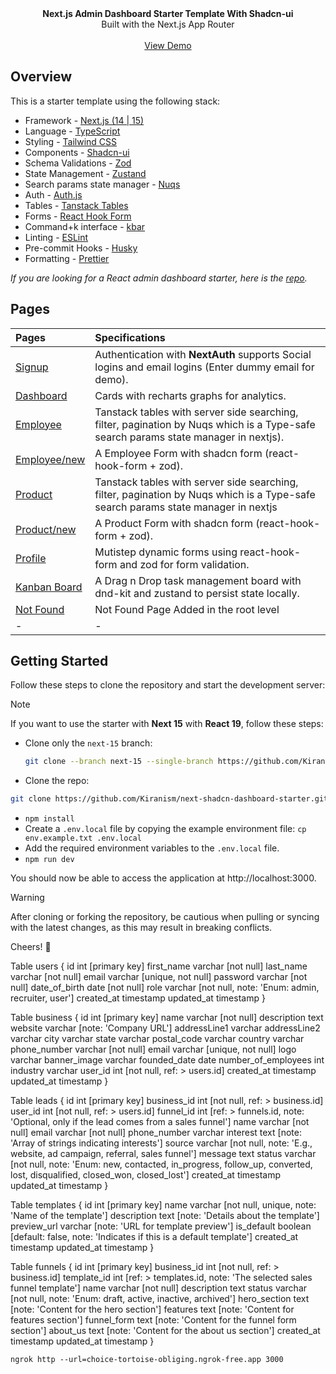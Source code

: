<picture>
  <source media="(prefers-color-scheme: dark)" srcset="https://user-images.githubusercontent.com/9113740/201498864-2a900c64-d88f-4ed4-b5cf-770bcb57e1f5.png">
  <source media="(prefers-color-scheme: light)" srcset="https://user-images.githubusercontent.com/9113740/201498152-b171abb8-9225-487a-821c-6ff49ee48579.png">
</picture>

<div align="center"><strong>Next.js Admin Dashboard Starter Template With Shadcn-ui</strong></div>
<div align="center">Built with the Next.js App Router</div>
<br />
<div align="center">
<a href="https://next-shadcn-dashboard-starter.vercel.app">View Demo</a>
<span>
</div>

## Overview

This is a starter template using the following stack:

- Framework - [Next.js (14 | 15) ](https://nextjs.org/13)
- Language - [TypeScript](https://www.typescriptlang.org)
- Styling - [Tailwind CSS](https://tailwindcss.com)
- Components - [Shadcn-ui](https://ui.shadcn.com)
- Schema Validations - [Zod](https://zod.dev)
- State Management - [Zustand](https://zustand-demo.pmnd.rs)
- Search params state manager - [Nuqs](https://nuqs.47ng.com/)
- Auth - [Auth.js](https://authjs.dev/)
- Tables - [Tanstack Tables](https://ui.shadcn.com/docs/components/data-table)
- Forms - [React Hook Form](https://ui.shadcn.com/docs/components/form)
- Command+k interface - [kbar](https://kbar.vercel.app/)
- Linting - [ESLint](https://eslint.org)
- Pre-commit Hooks - [Husky](https://typicode.github.io/husky/)
- Formatting - [Prettier](https://prettier.io)

_If you are looking for a React admin dashboard starter, here is the [repo](https://github.com/Kiranism/react-shadcn-dashboard-starter)._

## Pages

| Pages                                                                                   | Specifications                                                                                                                      |
| :-------------------------------------------------------------------------------------- | :---------------------------------------------------------------------------------------------------------------------------------- |
| [Signup](https://next-shadcn-dashboard-starter.vercel.app/)                             | Authentication with **NextAuth** supports Social logins and email logins (Enter dummy email for demo).                              |
| [Dashboard](https://next-shadcn-dashboard-starter.vercel.app/dashboard)                 | Cards with recharts graphs for analytics.                                                                                           |
| [Employee](https://next-shadcn-dashboard-starter.vercel.app/dashboard/employee)         | Tanstack tables with server side searching, filter, pagination by Nuqs which is a Type-safe search params state manager in nextjs). |
| [Employee/new](https://next-shadcn-dashboard-starter.vercel.app/dashboard/employee/new) | A Employee Form with shadcn form (react-hook-form + zod).                                                                           |
| [Product](https://next-shadcn-dashboard-starter.vercel.app/dashboard/product)           | Tanstack tables with server side searching, filter, pagination by Nuqs which is a Type-safe search params state manager in nextjs   |
| [Product/new](https://next-shadcn-dashboard-starter.vercel.app/dashboard/product/new)   | A Product Form with shadcn form (react-hook-form + zod).                                                                            |
| [Profile](https://next-shadcn-dashboard-starter.vercel.app/dashboard/profile)           | Mutistep dynamic forms using react-hook-form and zod for form validation.                                                           |
| [Kanban Board](https://next-shadcn-dashboard-starter.vercel.app/dashboard/kanban)       | A Drag n Drop task management board with dnd-kit and zustand to persist state locally.                                              |
| [Not Found](https://next-shadcn-dashboard-starter.vercel.app/dashboard/notfound)        | Not Found Page Added in the root level                                                                                              |
| -                                                                                       | -                                                                                                                                   |

## Getting Started

Follow these steps to clone the repository and start the development server:

> [!NOTE]  
> If you want to use the starter with  **Next 15** with **React 19**, follow these steps:
> - Clone only the `next-15` branch:
>   ```bash
>   git clone --branch next-15 --single-branch https://github.com/Kiranism/next-shadcn-dashboard-starter.git

- Clone the repo:
```bash 
git clone https://github.com/Kiranism/next-shadcn-dashboard-starter.git 
```

- `npm install`
- Create a `.env.local` file by copying the example environment file:
  `cp env.example.txt .env.local`
- Add the required environment variables to the `.env.local` file.
- `npm run dev`

You should now be able to access the application at http://localhost:3000.

> [!WARNING]  
> After cloning or forking the repository, be cautious when pulling or syncing with the latest changes, as this may result in breaking conflicts.

Cheers! 🥂


Table users {
  id int [primary key]
  first_name varchar [not null]
  last_name varchar [not null]
  email varchar [unique, not null]
  password varchar [not null]
  date_of_birth date [not null]
  role varchar [not null, note: 'Enum: admin, recruiter, user']
  created_at timestamp
  updated_at timestamp
}

Table business {
  id int [primary key]
  name varchar [not null]
  description text
  website varchar [note: 'Company URL']
  addressLine1 varchar
  addressLine2 varchar
  city varchar
  state varchar
  postal_code varchar
  country varchar
  phone_number varchar [not null]
  email varchar [unique, not null]
  logo varchar
  banner_image varchar
  founded_date date
  number_of_employees int
  industry varchar
  user_id int [not null, ref: > users.id]
  created_at timestamp
  updated_at timestamp
}


Table leads {
  id int [primary key]
  business_id int [not null, ref: > business.id]
  user_id int [not null, ref: > users.id]
  funnel_id int [ref: > funnels.id, note: 'Optional, only if the lead comes from a sales funnel']
  name varchar [not null]
  email varchar [not null]
  phone_number varchar
  interest text [note: 'Array of strings indicating interests']
  source varchar [not null, note: 'E.g., website, ad campaign, referral, sales funnel']
  message text
  status varchar [not null, note: 'Enum: new, contacted, in_progress, follow_up, converted, lost, disqualified, closed_won, closed_lost']
  created_at timestamp
  updated_at timestamp
}

Table templates {
  id int [primary key]
  name varchar [not null, unique, note: 'Name of the template']
  description text [note: 'Details about the template']
  preview_url varchar [note: 'URL for template preview']
  is_default boolean [default: false, note: 'Indicates if this is a default template']
  created_at timestamp
  updated_at timestamp
}

Table funnels {
  id int [primary key]
  business_id int [not null, ref: > business.id]
  template_id int [ref: > templates.id, note: 'The selected sales funnel template']
  name varchar [not null]
  description text
  status varchar [not null, note: 'Enum: draft, active, inactive, archived']
  hero_section text [note: 'Content for the hero section']
  features text [note: 'Content for features section']
  funnel_form text [note: 'Content for the funnel form section']
  about_us text [note: 'Content for the about us section']
  created_at timestamp
  updated_at timestamp
}
    



    ngrok http --url=choice-tortoise-obliging.ngrok-free.app 3000